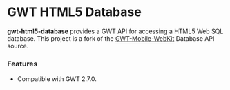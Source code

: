 # GWT HTML5 Database

**gwt-html5-database** provides a GWT API for accessing a HTML5 Web SQL database. This project is a fork of the [GWT-Mobile-WebKit](https://code.google.com/p/gwt-mobile-webkit/) Database API source.

### Features

* Compatible with GWT 2.7.0.